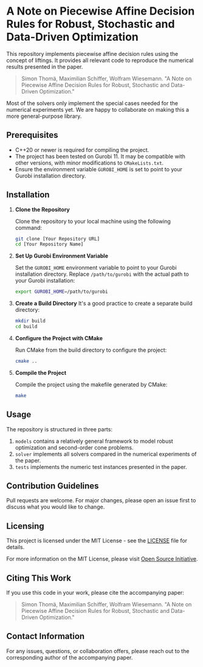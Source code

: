# A Note on Piecewise Affine Decision Rules for Robust, Stochastic and Data-Driven Optimization

This repository implements piecewise affine decision rules using the concept of liftings.
It provides all relevant code to reproduce the numerical results presented in the paper.

> Simon Thomä, Maximilian Schiffer, Wolfram Wiesemann.
> "A Note on Piecewise Affine Decision Rules for Robust, Stochastic and Data-Driven Optimization."

Most of the solvers only implement the special cases needed for the numerical experiments yet.
We are happy to collaborate on making this a more general-purpose library.

## Prerequisites

- C++20 or newer is required for compiling the project.
- The project has been tested on Gurobi 11. It may be compatible with other versions, with minor modifications to `CMakeLists.txt`.
- Ensure the environment variable `GUROBI_HOME` is set to point to your Gurobi installation directory.

## Installation

1. **Clone the Repository**

   Clone the repository to your local machine using the following command:

   ```bash
   git clone [Your Repository URL]
   cd [Your Repository Name]
   ```

2. **Set Up Gurobi Environment Variable**

   Set the `GUROBI_HOME` environment variable to point to your Gurobi installation directory.
   Replace `/path/to/gurobi` with the actual path to your Gurobi installation:

    ```bash
   export GUROBI_HOME=/path/to/gurobi
   ```

3. **Create a Build Directory**
   It's a good practice to create a separate build directory:
    ```bash
   mkdir build
    cd build
   ```

4. **Configure the Project with CMake**

   Run CMake from the build directory to configure the project:

    ```bash
    cmake ..
    ```

5. **Compile the Project**

   Compile the project using the makefile generated by CMake:

    ```bash
    make
    ```

## Usage

The repository is structured in three parts:
1. `models` contains a relatively general framework to model robust optimization and second-order cone problems.
2. `solver` implements all solvers compared in the numerical experiments of the paper.
3. `tests` implements the numeric test instances presented in the paper.

## Contribution Guidelines

Pull requests are welcome. For major changes, please open an issue first to discuss what you would like to change.

## Licensing

This project is licensed under the MIT License - see the [LICENSE](LICENSE.txt) file for details.

For more information on the MIT License, please visit [Open Source Initiative](https://opensource.org/licenses/MIT).
## Citing This Work

If you use this code in your work, please cite the accompanying paper:
> Simon Thomä, Maximilian Schiffer, Wolfram Wiesemann.
> "A Note on Piecewise Affine Decision Rules for Robust, Stochastic and Data-Driven Optimization."

## Contact Information

For any issues, questions, or collaboration offers,
please reach out to the corresponding author of the accompanying paper.